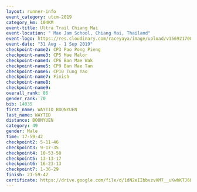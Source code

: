 ```yaml
---
layout: runner-info 
event_category: utcm-2019 
category_km: 104KM 
event-title: Ultra Trail Chiang Mai 
event-location: " Mae Jam School, Chiang Mai, Thailand" 
event-logo: https://res.cloudinary.com/raceyaya/image/upload/v1569217001/logo/ultra-trail-chiangmai_ay7efp.jpg 
event-date: "31 Aug - 1 Sep 2019" 
checkpoint-name2: CP3 Pao Pong Pieng 
checkpoint-name3: CP5 Mae Malor 
checkpoint-name4: CP6 Ban Mae Wak  
checkpoint-name5: CP9 Ban Mae Tan 
checkpoint-name6: CP10 Tung Yao 
checkpoint-name7: Finish 
checkpoint-name8: 
checkpoint-name9: 
overall_rank: 86
gender_rank: 70
bib: 14035
first_name: WAYTID BOONYUEN
last_name: WAYTID
distance: BOONYUEN
category: 49
gender: Male
time: 17-59-42
checkpoint2: 5-11-46
checkpoint3: 9-17-35
checkpoint4: 10-53-50
checkpoint5: 13-13-17
checkpoint6: 16-23-13
checkpoint7: 1-36-29
finish: 21-59-42
certificate: https://drive.google.com/file/d/1dN2eIIbbvzvXM7__uKwhKTJ6LQCGnNBi/view?usp=sharing
---
```

